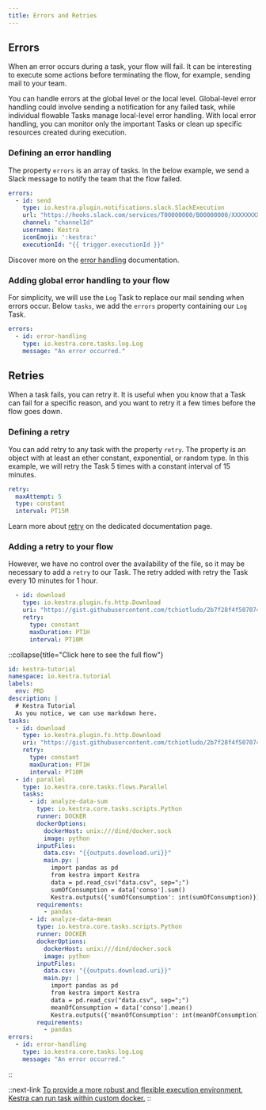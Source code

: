 ```yaml
---
title: Errors and Retries
---
```


## Errors

When an error occurs during a task, your flow will fail. It can be interesting to execute some actions before terminating the flow, for example, sending mail to your team.

You can handle errors at the global level or the local level. Global-level error handling could involve sending a notification for any failed task, while individual flowable Tasks manage local-level error handling. With local error handling, you can monitor only the important Tasks or clean up specific resources created during execution.

### Defining an error handling

The property `errors` is an array of tasks. In the below example, we send a Slack message to notify the team that the flow failed.
```yaml
errors:
  - id: send
    type: io.kestra.plugin.notifications.slack.SlackExecution
    url: "https://hooks.slack.com/services/T00000000/B00000000/XXXXXXXXXXXXXXXXXXXXXXXX"
    channel: "channelId"
    username: Kestra
    iconEmoji: ':kestra:'
    executionId: "{{ trigger.executionId }}"
```

Discover more on the [error handling](../05.developer-guide/07.errors-handling.md) documentation.

### Adding global error handling to your flow

For simplicity, we will use the `Log` Task to replace our mail sending when errors occur. Below `tasks`, we add the `errors` property containing our `Log` Task.

```yaml
errors:
  - id: error-handling
    type: io.kestra.core.tasks.log.Log
    message: "An error occurred."
```
## Retries

When a task fails, you can retry it. It is useful when you know that a Task can fail for a specific reason, and you want to retry it a few times before the flow goes down.

### Defining a retry

You can add retry to any task with the property `retry`. The property is an object with at least an ether constant, exponential, or random type.
In this example, we will retry the Task 5 times with a constant interval of 15 minutes.
```yaml
retry:
  maxAttempt: 5
  type: constant
  interval: PT15M
```

Learn more about [retry](../05.developer-guide/07.errors-handling.md#retries) on the dedicated documentation page.

### Adding a retry to your flow

However, we have no control over the availability of the file, so it may be necessary to add a `retry` to our Task. The retry added with retry the Task every 10 minutes for 1 hour.

```yaml
  - id: download
    type: io.kestra.plugin.fs.http.Download
    uri: "https://gist.githubusercontent.com/tchiotludo/2b7f28f4f507074e60150aedb028e074/raw/6b6348c4f912e79e3ffccaf944fd019bf51cba30/conso-elec-gaz-annuelle-par-naf-agregee-region.csv"
    retry:
      type: constant
      maxDuration: PT1H
      interval: PT10M
```

::collapse{title="Click here to see the full flow"}
```yaml
id: kestra-tutorial
namespace: io.kestra.tutorial
labels:
  env: PRD
description: |
  # Kestra Tutorial
  As you notice, we can use markdown here.
tasks:
  - id: download
    type: io.kestra.plugin.fs.http.Download
    uri: "https://gist.githubusercontent.com/tchiotludo/2b7f28f4f507074e60150aedb028e074/raw/6b6348c4f912e79e3ffccaf944fd019bf51cba30/conso-elec-gaz-annuelle-par-naf-agregee-region.csv"
    retry:
      type: constant
      maxDuration: PT1H
      interval: PT10M
  - id: parallel
    type: io.kestra.core.tasks.flows.Parallel
    tasks:
      - id: analyze-data-sum
        type: io.kestra.core.tasks.scripts.Python
        runner: DOCKER
        dockerOptions:
          dockerHost: unix:///dind/docker.sock
          image: python
        inputFiles:
          data.csv: "{{outputs.download.uri}}"
          main.py: |
            import pandas as pd
            from kestra import Kestra
            data = pd.read_csv("data.csv", sep=";")
            sumOfConsumption = data['conso'].sum()
            Kestra.outputs({'sumOfConsumption': int(sumOfConsumption)})
        requirements:
          - pandas
      - id: analyze-data-mean
        type: io.kestra.core.tasks.scripts.Python
        runner: DOCKER
        dockerOptions:
          dockerHost: unix:///dind/docker.sock
          image: python
        inputFiles:
          data.csv: "{{outputs.download.uri}}"
          main.py: |
            import pandas as pd
            from kestra import Kestra
            data = pd.read_csv("data.csv", sep=";")
            meanOfConsumption = data['conso'].mean()
            Kestra.outputs({'meanOfConsumption': int(meanOfConsumption)})
        requirements:
          - pandas
errors:
  - id: error-handling
    type: io.kestra.core.tasks.log.Log
    message: "An error occurred."
```
::


::next-link
[To provide a more robust and flexible execution environment, Kestra can run task within custom docker.](./07.dockers.md)
::
